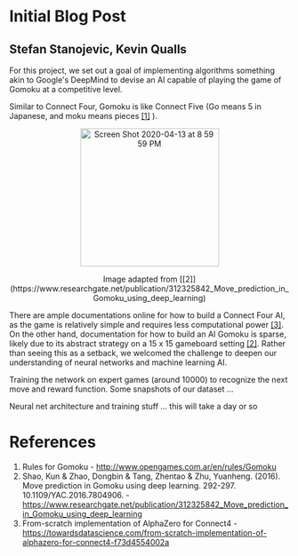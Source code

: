 
# Initial Blog Post
## Stefan Stanojevic, Kevin Qualls

For this project, we set out a goal of implementing algorithms something akin to Google's DeepMind to devise an AI capable of playing the game of Gomoku at a competitive level. 

Similar to Connect Four, Gomoku is like Connect Five (Go means 5 in Japanese, and moku means pieces [[1]](http://www.opengames.com.ar/en/rules/Gomoku) ). 

<p align="center">
<img width="249" alt="Screen Shot 2020-04-13 at 8 59 59 PM" src="https://user-images.githubusercontent.com/54907300/79174814-d85b9300-7dc9-11ea-9377-9cc909485ad2.png">
</p>

<p align="center">
Image adapted from [[2]](https://www.researchgate.net/publication/312325842_Move_prediction_in_Gomoku_using_deep_learning)

</p>

There are ample documentations online for how to build a Connect Four AI, as the game is relatively simple and requires less computational power [[3]](http://www.opengames.com.ar/en/rules/Gomoku). On the other hand, documentation for how to build an AI Gomoku is sparse, likely due to its abstract strategy on a 15 x 15 gameboard setting [[2]](https://www.researchgate.net/publication/312325842_Move_prediction_in_Gomoku_using_deep_learning). Rather than seeing this as a setback, we welcomed the challenge to deepen our understanding of neural networks and machine learning AI.  




Training the network on expert games (around 10000) to recognize the next move and reward function. Some snapshots of our dataset ...

Neural net architecture and training stuff ... this will take a day or so


# References

1. Rules for Gomoku - http://www.opengames.com.ar/en/rules/Gomoku
2. Shao, Kun & Zhao, Dongbin & Tang, Zhentao & Zhu, Yuanheng. (2016). Move prediction in Gomoku using deep learning. 292-297. 10.1109/YAC.2016.7804906.  - https://www.researchgate.net/publication/312325842_Move_prediction_in_Gomoku_using_deep_learning
3. From-scratch implementation of AlphaZero for Connect4 - https://towardsdatascience.com/from-scratch-implementation-of-alphazero-for-connect4-f73d4554002a
